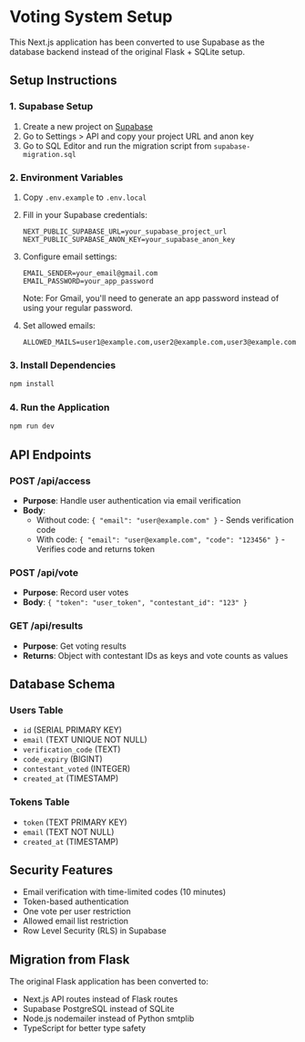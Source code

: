 # Voting System Setup

This Next.js application has been converted to use Supabase as the database backend instead of the original Flask + SQLite setup.

## Setup Instructions

### 1. Supabase Setup

1. Create a new project on [Supabase](https://supabase.com)
2. Go to Settings > API and copy your project URL and anon key
3. Go to SQL Editor and run the migration script from `supabase-migration.sql`

### 2. Environment Variables

1. Copy `.env.example` to `.env.local`
2. Fill in your Supabase credentials:

   ```
   NEXT_PUBLIC_SUPABASE_URL=your_supabase_project_url
   NEXT_PUBLIC_SUPABASE_ANON_KEY=your_supabase_anon_key
   ```

3. Configure email settings:

   ```
   EMAIL_SENDER=your_email@gmail.com
   EMAIL_PASSWORD=your_app_password
   ```

   Note: For Gmail, you'll need to generate an app password instead of using your regular password.

4. Set allowed emails:
   ```
   ALLOWED_MAILS=user1@example.com,user2@example.com,user3@example.com
   ```

### 3. Install Dependencies

```bash
npm install
```

### 4. Run the Application

```bash
npm run dev
```

## API Endpoints

### POST /api/access

- **Purpose**: Handle user authentication via email verification
- **Body**:
  - Without code: `{ "email": "user@example.com" }` - Sends verification code
  - With code: `{ "email": "user@example.com", "code": "123456" }` - Verifies code and returns token

### POST /api/vote

- **Purpose**: Record user votes
- **Body**: `{ "token": "user_token", "contestant_id": "123" }`

### GET /api/results

- **Purpose**: Get voting results
- **Returns**: Object with contestant IDs as keys and vote counts as values

## Database Schema

### Users Table

- `id` (SERIAL PRIMARY KEY)
- `email` (TEXT UNIQUE NOT NULL)
- `verification_code` (TEXT)
- `code_expiry` (BIGINT)
- `contestant_voted` (INTEGER)
- `created_at` (TIMESTAMP)

### Tokens Table

- `token` (TEXT PRIMARY KEY)
- `email` (TEXT NOT NULL)
- `created_at` (TIMESTAMP)

## Security Features

- Email verification with time-limited codes (10 minutes)
- Token-based authentication
- One vote per user restriction
- Allowed email list restriction
- Row Level Security (RLS) in Supabase

## Migration from Flask

The original Flask application has been converted to:

- Next.js API routes instead of Flask routes
- Supabase PostgreSQL instead of SQLite
- Node.js nodemailer instead of Python smtplib
- TypeScript for better type safety
